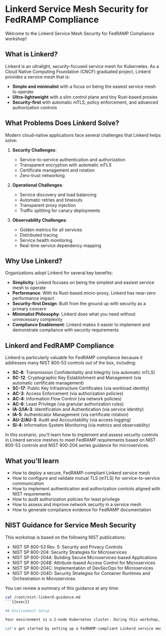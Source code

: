 # Linkerd Service Mesh Security for FedRAMP Compliance

Welcome to the Linkerd Service Mesh Security for FedRAMP Compliance workshop!

## What is Linkerd?

Linkerd is an ultralight, security-focused service mesh for Kubernetes. As a Cloud Native Computing Foundation (CNCF) graduated project, Linkerd provides a service mesh that is:

- **Simple and minimalist** with a focus on being the easiest service mesh to operate
- **Ultra-lightweight** with a slim control plane and tiny Rust-based proxies
- **Security-first** with automatic mTLS, policy enforcement, and advanced authorization controls

## What Problems Does Linkerd Solve?

Modern cloud-native applications face several challenges that Linkerd helps solve:

1. **Security Challenges**:
   - Service-to-service authentication and authorization
   - Transparent encryption with automatic mTLS
   - Certificate management and rotation
   - Zero-trust networking

2. **Operational Challenges**:
   - Service discovery and load balancing
   - Automatic retries and timeouts
   - Transparent proxy injection
   - Traffic splitting for canary deployments

3. **Observability Challenges**:
   - Golden metrics for all services
   - Distributed tracing
   - Service health monitoring
   - Real-time service dependency mapping

## Why Use Linkerd?

Organizations adopt Linkerd for several key benefits:

- **Simplicity**: Linkerd focuses on being the simplest and easiest service mesh to operate
- **Performance**: With its Rust-based micro-proxy, Linkerd has near-zero performance impact
- **Security-first Design**: Built from the ground up with security as a primary concern
- **Minimalist Philosophy**: Linkerd does what you need without unnecessary complexity
- **Compliance Enablement**: Linkerd makes it easier to implement and demonstrate compliance with security requirements

## Linkerd and FedRAMP Compliance

Linkerd is particularly valuable for FedRAMP compliance because it addresses many NIST 800-53 controls out of the box, including:

- **SC-8**: Transmission Confidentiality and Integrity (via automatic mTLS)
- **SC-12**: Cryptographic Key Establishment and Management (via automatic certificate management)
- **SC-17**: Public Key Infrastructure Certificates (via workload identity)
- **AC-3**: Access Enforcement (via authorization policies)
- **AC-4**: Information Flow Control (via network policies)
- **AC-6**: Least Privilege (via granular authorization rules)
- **IA-2/IA-3**: Identification and Authentication (via service identity)
- **IA-5**: Authenticator Management (via certificate rotation)
- **AU-2/AU-3**: Audit and Accountability (via access logging)
- **SI-4**: Information System Monitoring (via metrics and observability)

In this scenario, you'll learn how to implement and assess security controls in Linkerd service meshes to meet FedRAMP requirements based on NIST 800-53 controls and NIST 800-204 series guidance for microservices.

## What you'll learn

- How to deploy a secure, FedRAMP-compliant Linkerd service mesh
- How to configure and validate mutual TLS (mTLS) for service-to-service communication
- How to implement authentication and authorization controls aligned with NIST requirements
- How to audit authorization policies for least privilege
- How to assess and improve network security in a service mesh
- How to generate compliance evidence for FedRAMP documentation

## NIST Guidance for Service Mesh Security

This workshop is based on the following NIST publications:
- NIST SP 800-53 Rev. 5: Security and Privacy Controls
- NIST SP 800-204: Security Strategies for Microservices
- NIST SP 800-204A: Building Secure Microservices-based Applications
- NIST SP 800-204B: Attribute-based Access Control for Microservices
- NIST SP 800-204C: Implementation of DevSecOps for Microservices
- NIST SP 800-204D: Security Strategies for Container Runtimes and Orchestration in Microservices

You can review a summary of this guidance at any time:

```bash
cat /root/nist-linkerd-guidance.md
```{{exec}}

## Environment Setup

Your environment is a 2-node Kubernetes cluster. During this workshop, we'll install Linkerd and deploy sample microservices to demonstrate security concepts.

Let's get started by setting up a FedRAMP-compliant Linkerd service mesh!